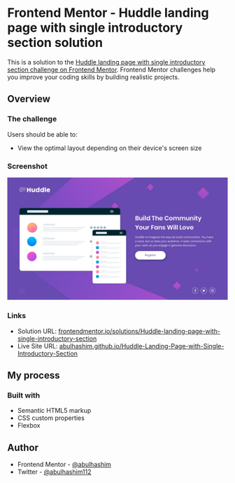 # Frontend Mentor - Huddle landing page with single introductory section solution

This is a solution to the [Huddle landing page with single introductory section challenge on Frontend Mentor](https://www.frontendmentor.io/challenges/huddle-landing-page-with-a-single-introductory-section-B_2Wvxgi0). Frontend Mentor challenges help you improve your coding skills by building realistic projects.

## Overview

### The challenge

Users should be able to:

- View the optimal layout depending on their device's screen size

### Screenshot

![Project Preview](images/screenshot.jpg)

### Links

- Solution URL: [frontendmentor.io/solutions/Huddle-landing-page-with-single-introductory-section](https://www.frontendmentor.io/solutions/huddle-landing-page-with-single-introductory-section--qLQ032Wkp)
- Live Site URL: [abulhashim.github.io/Huddle-Landing-Page-with-Single-Introductory-Section](https://abulhashim.github.io/Huddle-Landing-Page-with-Single-Introductory-Section/)

## My process

### Built with

- Semantic HTML5 markup
- CSS custom properties
- Flexbox

## Author

- Frontend Mentor - [@abulhashim](https://www.frontendmentor.io/profile/abulhashim)
- Twitter - [@abulhashim112](https://www.twitter.com/abulhashim112)
